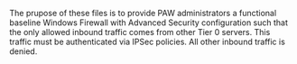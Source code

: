 The prupose of these files is to provide PAW administrators a functional baseline Windows Firewall with Advanced Security configuration such that the only allowed inbound traffic comes from other Tier 0 servers.  This traffic must be authenticated via IPSec policies.  All other inbound traffic is denied.  
